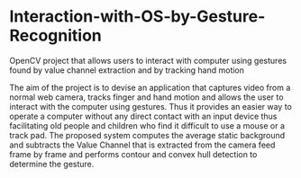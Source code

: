 # Interaction-with-OS-by-Gesture-Recognition
OpenCV project that allows users to interact with computer using gestures found by value channel extraction and by tracking hand motion

The aim of the project is to devise an application that captures video from a normal web camera, tracks finger and hand motion and allows the user to interact with the computer using gestures. Thus it provides an easier way to operate a computer without any direct contact with an input device thus facilitating old people and children who find it difficult to use a mouse or a track pad. The proposed system computes the average static background and subtracts the Value Channel that is extracted from the camera feed frame by frame and performs contour and convex hull detection to determine the gesture.
